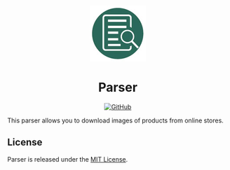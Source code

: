 <p align="center">
  <img src="./assets/logo.jpg" alt="Parser" width="128" height="128">
  <h1 align="center">Parser</h1>
</p>
<p align="center">
    <a aria-label="License" href="https://github.com/UrijHoruzij/Parser/blob/master/LICENSE">
      <img alt="GitHub" src="https://img.shields.io/github/license/UrijHoruzij/Parser?color=29685c">
    </a>
  </p>

This parser allows you to download images of products from online stores.


## License

Parser is released under the [MIT License](https://github.com/UrijHoruzij/Parser/blob/master/LICENSE).

